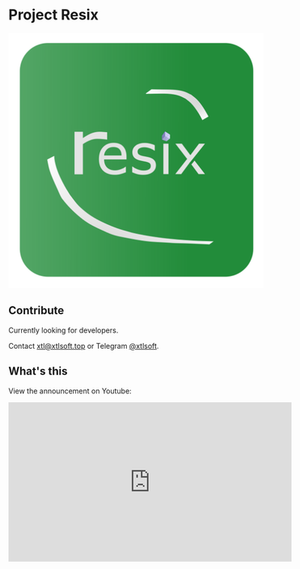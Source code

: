 # Project Resix

![resix_logo](resix-small.png)

## Contribute

Currently looking for developers.

Contact <xtl@xtlsoft.top> or Telegram [@xtlsoft](https://t.me/xtlsoft).

## What's this

View the announcement on Youtube: 

<iframe width="560" height="315" src="https://www.youtube.com/embed/XFnkXYqPm9A" frameborder="0" allow="accelerometer; autoplay; encrypted-media; gyroscope; picture-in-picture" allowfullscreen></iframe>
